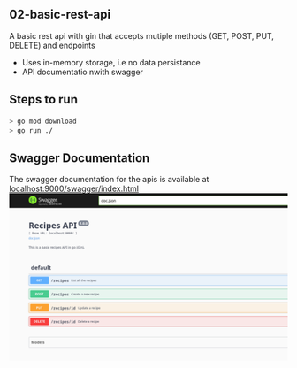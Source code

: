 ## 02-basic-rest-api

A basic rest api with gin that accepts mutiple methods (GET, POST, PUT, DELETE) and endpoints

- Uses in-memory storage, i.e no data persistance
- API documentatio nwith swagger

## Steps to run

```bash
> go mod download
> go run ./
```

## Swagger Documentation

The swagger documentation for the apis is available at [localhost:9000/swagger/index.html](localhost:9000/swagger/index.html)
<br/>
<img src="./assets/swagger-ui.png">
